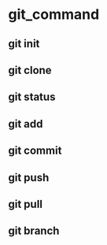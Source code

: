 # git_command

## git init

## git clone

## git status

## git add

## git commit

## git push

## git pull

## git branch
